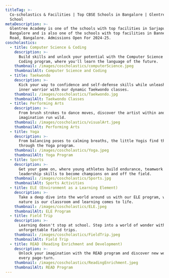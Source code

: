 ```yaml
---
titleTag: >-
  Co-scholastics & Facilities | Top CBSE Schools in Bangalore | Glentree Academy
  School
metaDescription: >-
  Glentree Academy is one of the schools with top facilities in Sarjapur Road,
  Bangalore and is also one of the schools with top facilities in Bannerghatta
  Road, Bangalore. Admissions Open For 2024-25.
coscholastics:
  - title: Computer Science & Coding
    description: >-
      Build skills and unlock your potential with the Computer Science and
      Coding program, where you'll learn the language of the future.
    thumbnail: /images/coscholastics/computerScience.jpeg
    thumbnailAlt: Computer Science and Coding
  - title: Taekwondo
    description: >-
      Kick your way to confidence and self-defense skills while unleashing your
      inner warrior with our dynamic Taekwondo classes.
    thumbnail: /images/coscholastics/Taekwondo.jpg
    thumbnailAlt: Taekwondo Classes
  - title: Performing Arts
    description: >-
      From brush strokes to dance moves, discover the artist within and let your
      imagination run wild.
    thumbnail: /images/coscholastics/visualArt.jpeg
    thumbnailAlt: Performing Arts
  - title: Yoga
    description: >-
      From balancing poses to calming breaths, the little Yogis find their zen
      through the Yoga program.
    thumbnail: /images/coscholastics/Yoga.jpeg
    thumbnailAlt: Yoga Program
  - title: Sports
    description: >-
      Get your game on, where young athletes build endurance, teamwork and
      leadership skills to become champions on and off the field.
    thumbnail: /images/coscholastics/Sports.jpg
    thumbnailAlt: Sports Activities
  - title: ELE (Environment as a Learning Element)
    description: >-
      Take a deep dive into the world around us with our ELE program, where
      nature is our classroom and learning comes to life.
    thumbnail: /images/coscholastics/ELE.jpeg
    thumbnailAlt: ELE Program
  - title: Field Trip
    description: >-
      Learning doesn't stop at school. Step into a world of wonder with our
      unforgettable field trips.
    thumbnail: /images/coscholastics/FieldTrip.jpeg
    thumbnailAlt: Field Trip
  - title: READ (Reading Enrichment and Development)
    description: >-
      Unlock your imagination with the READ program and discover new worlds with
      every page-turn.
    thumbnail: /images/coscholastics/ReadingEnrichment.jpeg
    thumbnailAlt: READ Program
---
```


